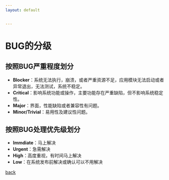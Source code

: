 ```yaml
---
layout: default


---
```


# BUG的分级

## 按照BUG严重程度划分

- **Blocker**：系统无法执行，崩溃，或者严重资源不足，应用模块无法启动或者异常退出，无法测试，系统不稳定。
- **Critical**：影响系统功能或操作，主要功能存在严重缺陷，但不影响系统稳定性。
- **Major**：界面，性能缺陷或者兼容性有问题。
- **Minor/Trivial**：易用性及建议性问题。

## 按照BUG处理优先级划分

- **Immdiate**：马上解决
- **Urgent**：急需解决
- **High**：高度重视，有时间马上解决
- **Low**：在系统发布前解决或确认可以不用解决

[back](../)
